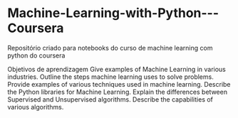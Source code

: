 # Machine-Learning-with-Python---Coursera
Repositório criado para notebooks do curso de machine learning com python do coursera

Objetivos de aprendizagem
Give examples of Machine Learning in various industries.
Outline the steps machine learning uses to solve problems.
Provide examples of various techniques used in machine learning.
Describe the Python libraries for Machine Learning.
Explain the differences between Supervised and Unsupervised algorithms.
Describe the capabilities of various algorithms.
